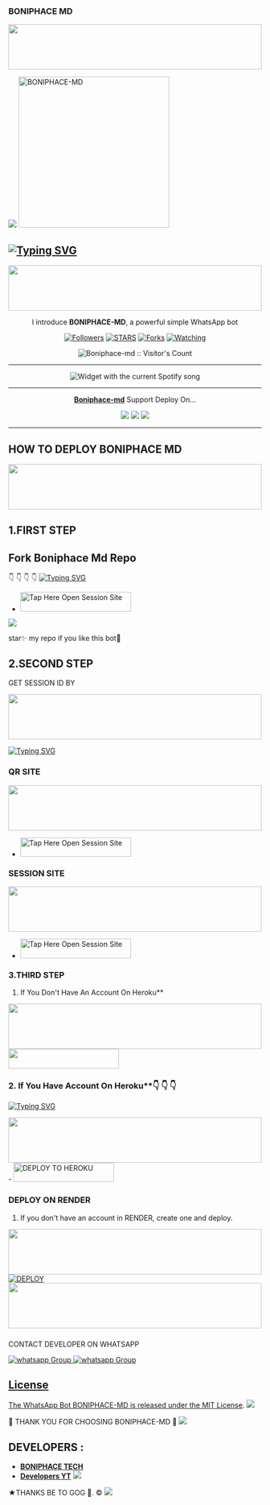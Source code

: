    ###  BONIPHACE MD

 <img src="https://i.imgur.com/dBaSKWF.gif" height="90" width="100%">

 <a href="https://github.com/DenverCoder1/readme-typing-svg"><img src="https://readme-typing-svg.herokuapp.com?font=Rockstar-ExtraBold&color=F33A6A&lines=𝐖𝐞𝐥𝐜𝐨𝐦𝐞+𝐓𝐨+𝙆𝙄𝙉𝙂╺+𝗕𝗢𝗡𝗜𝗣𝗛𝗔𝗖𝗘+-+𝗕𝗢𝗧.;𝙿𝙾𝚆𝙴𝚁𝙳+𝙱𝚈:+𝐌𝐑+𝐁𝐎𝐍𝐈𝐏𝐇𝐀𝐂𝐄+𝐓𝐄𝐀𝐌;ℂ𝕣𝕖𝕒𝕥𝕖𝕕+𝕓𝕪:+𝗕𝗢𝗡𝗜𝗣𝗛𝗔𝗖𝗘.𝗧𝗘𝗖𝗛;𝐌𝐑:+☬𝔻𝔸ℝ𝕂༒𝗕𝗢𝗡𝗜𝗣𝗛𝗔𝗖𝗘࿐;💕𝐩𝐨𝐰𝐞𝐫𝐟𝐮𝐥;😁𝐰𝐚+𝐛𝐨𝐭🌹.&heart;++;Self-taught+Back-Created+By,;Ibrahim+Adams+Am+The,;Best+Is+Bot+For+You+To,;Deploy..<3"></a>
 <a href="https://files.catbox.moe/b8dokx.jpeg">
 <img alt="BONIPHACE-MD" height="300" src="https://files.catbox.moe/b8dokx.jpeg">

## [![Typing SVG](https://readme-typing-svg.herokuapp.com?font=Rockstar-ExtraBold&color=F33A6A&lines=𝐖𝐞𝐥𝐜𝐨𝐦𝐞+𝐓𝐨+𝙆𝙄𝙉𝙂╺+𝗕𝗢𝗡𝗜𝗣𝗛𝗔𝗖𝗘+-+𝗕𝗢𝗧.;𝙿𝙾𝚆𝙴𝚁𝙳+𝙱𝚈:+𝐌𝐑+𝐁𝐎𝐍𝐈𝐏𝐇𝐀𝐂𝐄+𝐓𝐄𝐀𝐌;ℂ𝕣𝕖𝕒𝕥𝕖𝕕+𝕓𝕪:+𝗕𝗢𝗡𝗜𝗣𝗛𝗔𝗖𝗘.𝗧𝗘𝗖𝗛;𝐌𝐑:+☬𝔻𝔸ℝ𝕂༒𝗕𝗢𝗡𝗜𝗣𝗛𝗔𝗖𝗘࿐;💕𝐩𝐨𝐰𝐞𝐫𝐟𝐮𝐥;😁𝐰𝐚+𝐛𝐨𝐭🌹)](https://git.io/typing-svg)


<img src="https://i.imgur.com/dBaSKWF.gif" height="90" width="100%">

  </h1> 
<p align="center">l introduce <b>BONIPHACE-MD</b>, a powerful simple WhatsApp bot </p>

</p>
  <p align="center">
<a href="https://github.com/boniphace478?tab=followers"><img title="Followers" src="https://img.shields.io/github/followers/boniphace478?label=Followers&style=social"></a>
<a href="https://github.com/boniphace478/boniphace-md/stargazers/"><img title="STARS" src="https://img.shields.io/github/stars/boniphace478/boniphace-md?&style=social"></a>
<a href="https://github.com/boniphace478/boniphace-md/network/members"><img title="Forks" src="https://img.shields.io/github/forks/boniphace478/boniphace-md?style=social"></a>
<a href="https://github.com/boniphace478/boniphace-md/watchers"><img title="Watching" src="https://img.shields.io/github/watchers/boniphace478/boniphace-md?label=Watching&style=social"></a>

</p>
<p align="center"><img src="https://profile-counter.glitch.me/{boniphace478}/count.svg" alt="Boniphace-md :: Visitor's Count"/></p>

---


</a>
  <div align="center">
  <img src="https://spogit.vercel.app/api?theme=dark&black=true&scan=true" alt="Widget with the current Spotify song"  />
</div>

---

<p align="center">
  <a href="https://github.com/boniphace478/Boniphace-md"><b>Boniphace-md</b></a> Support Deploy On...
</p>

<p align="center">
  <a href="https://github.com/boniphace478/Boniphace-Md/blob/main/temp/deploy-on-vps.md"><img src="https://img.shields.io/badge/self hosting-3d1513?style=for-the-badge&logo=serverless&logoColor=FD5750"></a>
  <a href="https://dashboard.heroku.com/new?template=https://github.com/Galaxy680/BONIPHACE-MD-1/tree/main"><img src="https://img.shields.io/badge/heroku-9d7acc?style=for-the-badge&logo=heroku&logoColor=430098"></a>
  <a href="https://whatsapp.com/channel/0029VaiMm7d4yltT51HS1T1G"><img src="https://img.shields.io/badge/CodeSpace-green?colorA=%23ff000&colorB=%23017e40&style=for-the-badge&logo=git&logoColor=white"></a>
</p>



    
 
 



---





## HOW TO DEPLOY BONIPHACE MD

<img src="https://i.imgur.com/dBaSKWF.gif" height="90" width="100%">

## 1.FIRST STEP 
## Fork Boniphace Md Repo
👇 👇  👇 👇
[![Typing SVG](https://readme-typing-svg.herokuapp.com?font=Rockstar-ExtraBold&color=blue&lines=■+■+■+■+■+ℙ𝕃𝔼𝔸𝕊𝔼+𝔽𝕆ℝ𝕂+𝕋ℍ𝔼+ℝ𝔼ℙ𝕆)](https://git.io/typing-svg)
 
- <a href="https://github.com/boniphace478/BONIPHACE-MD/fork"><img title="Tap Here Open Session Site" src="https://img.shields.io/badge/FORK THIS REPO-h?color=darkblue&style=for-the-badge&logo=msi" width="220" height="38.45"/></a></p>

<a><img src='https://i.imgur.com/LyHic3i.gif'/></a>

star✨ my repo if you like this bot🤖


## 2.SECOND STEP 


 GET SESSION ID BY

<img src="https://i.imgur.com/dBaSKWF.gif" height="90" width="100%">

[![Typing SVG](https://readme-typing-svg.herokuapp.com?font=Rockstar-ExtraBold&color=blue&lines=■+■+■+■+■+𝕋ℍ𝕀𝕊+𝕀𝕊+𝕊𝔼𝕊𝕊𝕀𝕆ℕ+𝕊𝔼𝕋𝔼😎)](https://git.io/typing-svg)


### QR SITE

<img src="https://i.imgur.com/dBaSKWF.gif" height="90" width="100%">

- <a href="https://anthony-boniphace.onrender.com/wasiqr"><img title="Tap Here Open Session Site" src="https://img.shields.io/badge/QR CODE-h?color=green&style=for-the-badge&logo=msi" width="220" height="38.45"/></a></p>

### SESSION SITE

<img src="https://i.imgur.com/dBaSKWF.gif" height="90" width="100%">

- <a href="https://anthony-boniphace.onrender.com"><img title="Tap Here Open Session Site" src="https://img.shields.io/badge/PAIRING CODE-h?color=green&style=for-the-badge&logo=msi" width="220" height="38.45"/></a></p>





### 3.THIRD STEP 
1. If You Don't Have An Account On Heroku**

<img src="https://i.imgur.com/dBaSKWF.gif" height="90" width="100%">

   <br>
    <a 
- <a align="center"><a href="https://signup.heroku.com">
 <img src="https://img.shields.io/badge/Create%20Account%20Now-darkblue?style=for-the-badge&logo=heroku" width="220" height="38.45"/></a></p>

### 2. If You Have Account On Heroku**👇 👇 👇

[![Typing SVG](https://readme-typing-svg.herokuapp.com?font=Rockstar-ExtraBold&color=blue&lines=■+■+■+■+■+100%+𝗦𝗔𝗙𝗘+𝗢𝗡+𝗛𝗘𝗥𝗢𝗞𝗨)](https://git.io/typing-svg)
 
<img src="https://i.imgur.com/dBaSKWF.gif" height="90" width="100%">

   <br>
    - <a href='https://dashboard.heroku.com/new?template=https://github.com/Galaxy680/BONIPHACE-MD-1/tree/main' target="_darkblue"><img alt='DEPLOY TO HEROKU' src="https://img.shields.io/badge/Deploy%20To%20Heroku-darkblue?style=for-the-badge&logo=heroku" width="200" height="38.45"/></a></p>


### DEPLOY ON RENDER

1. If you don't have an account in RENDER, create one and deploy.

<img src="https://i.imgur.com/dBaSKWF.gif" height="90" width="100%">

   <br>
    <a href='https://dashboard.render.com/select-repo?type=web' target="_darkblue"><img alt='DEPLOY' src='https://img.shields.io/badge/-DEPLOY-red?style=for-the-badge&logo=render&logoColor=white'/></a>
<img src="https://i.imgur.com/dBaSKWF.gif" height="90" width="100%">

   ###

CONTACT DEVELOPER ON WHATSAPP 

<a href="https://wa.link/4d9cpj" target="_blank">
    <img alt="whatsapp Group" src="https://img.shields.io/badge/boniphace tech contact -25D366?style=for-the-badge&logo=whatsapp&logoColor=white" />


  
 
<a href="https://whatsapp.com/channel/0029VaiMm7d4yltT51HS1T1G" target="_blank">
    <img alt="whatsapp Group" src="https://img.shields.io/badge/ BONIPHACE_TECH  CHANNEL -25D366?style=for-the-badge&logo=whatsapp&logoColor=white" />
 

## License

The WhatsApp Bot BONIPHACE-MD is released under the [MIT License](https://opensource.org/licenses/MIT).
<a><img src='https://i.imgur.com/LyHic3i.gif'/></a>

🌟 THANK YOU FOR CHOOSING BONIPHACE-MD 🌟
<a><img src='https://i.imgur.com/LyHic3i.gif'/></a>

## DEVELOPERS :

- [**BONIPHACE TECH**](https://github.com/boniphace478)
- [**Developers YT**](https://youtube.com/@anthonyboniphace?si=86VHGM7BZ4Q_OQYO)
 <a><img src='https://i.imgur.com/LyHic3i.gif'/></a>
 
★THANKS BE TO GOG 🙏. ©
<a><img src='https://i.imgur.com/LyHic3i.gif'/></a>

     

